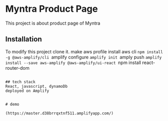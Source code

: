 # Myntra Product Page
This project is about product page of Myntra

## Installation
To modify this project clone it.
make aws profile
install aws cli
``npm install -g @aws-amplify/cli
``amplify configure
``amplify init
``amply push
``amplify install --save aws-amplify @aws-amplify/ui-react
``npm install react-router-dom
```

## tech stack
React, javascript, dynamoDb
deployed on Amplify


# demo

(https://master.d38brrqxtnf511.amplifyapp.com/)

```

## 
